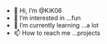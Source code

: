 - 👋 Hi, I’m @KiK06
- 👀 I’m interested in ...fun
- 🌱 I’m currently learning ...a lot
- 📫 How to reach me ...projects

<!---
KiK06/KiK06 is ✨ special ✨ 
